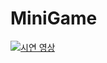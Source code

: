 # MiniGame
[![시연 영상](https://img.youtube.com/vi/wSNLpzsGs6E/0.jpg)](https://www.youtube.com/watch?v=wSNLpzsGs6E)
